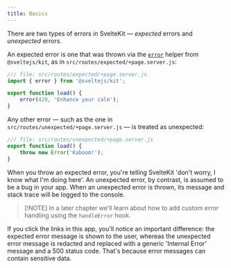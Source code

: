 ```yaml
---
title: Basics
---
```


There are two types of errors in SvelteKit — _expected_ errors and _unexpected_ errors.

An expected error is one that was thrown via the [`error`](/docs/kit/@sveltejs-kit#error) helper from `@sveltejs/kit`, as in `src/routes/expected/+page.server.js`:

```js
/// file: src/routes/expected/+page.server.js
import { error } from '@sveltejs/kit';

export function load() {
	error(420, 'Enhance your calm');
}
```

Any other error — such as the one in `src/routes/unexpected/+page.server.js` — is treated as unexpected:

```js
/// file: src/routes/unexpected/+page.server.js
export function load() {
	throw new Error('Kaboom!');
}
```

When you throw an expected error, you're telling SvelteKit 'don't worry, I know what I'm doing here'. An unexpected error, by contrast, is assumed to be a bug in your app. When an unexpected error is thrown, its message and stack trace will be logged to the console.

> [!NOTE] In a later chapter we'll learn about how to add custom error handling using the `handleError` hook.

If you click the links in this app, you'll notice an important difference: the expected error message is shown to the user, whereas the unexpected error message is redacted and replaced with a generic 'Internal Error' message and a 500 status code. That's because error messages can contain sensitive data.
